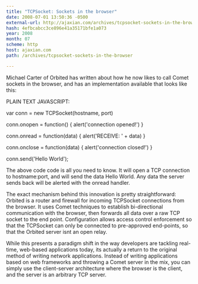 ```yaml
---
title: "TCPSocket: Sockets in the browser"
date: 2008-07-01 13:50:36 -0500
external-url: http://ajaxian.com/archives/tcpsocket-sockets-in-the-browser
hash: 4efbcabcc3ce896e41a35171bfe1a073
year: 2008
month: 07
scheme: http
host: ajaxian.com
path: /archives/tcpsocket-sockets-in-the-browser

---
```


Michael Carter of Orbited has written about how he now likes to call Comet sockets in the browser, and has an implementation available that looks like this:

PLAIN TEXT
JAVASCRIPT:







var conn = new TCPSocket(hostname, port)





conn.onopen = function() &#123; alert('connection opened!') &#125;


conn.onread = function(data) &#123; alert('RECEIVE: ' + data) &#125;


conn.onclose = function(data) &#123; alert('connection closed!') &#125;





conn.send('Hello World');









The above code code is all you need to know. It will open a TCP connection to hostname:port, and will send the data Hello World. Any data the server sends back will be alerted with the onread handler.

The exact mechanism behind this innovation is pretty straightforward: Orbited is a router and firewall for incoming TCPSocket connections from the browser. It uses Comet techniques to establish bi-directional communication with the browser, then forwards all data over a raw TCP socket to the end point. Configuration allows access control enforcement so that the TCPSocket can only be connected to pre-approved end-points, so that the Orbited server isnt an open relay.

While this presents a paradigm shift in the way developers are tackling real-time, web-based applications today, its actually a return to the original method of writing network applications. Instead of writing applications based on web frameworks and throwing a Comet server in the mix, you can simply use the client-server architecture where the browser is the client, and the server is an arbitrary TCP server.
